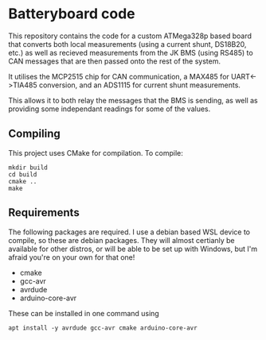 # Batteryboard code

This repository contains the code for a custom ATMega328p based board that converts both local measurements
(using a current shunt, DS18B20, etc.) as well as recieved measurements from the JK BMS (using RS485) to
CAN messages that are then passed onto the rest of the system.

It utilises the MCP2515 chip for CAN communication, a MAX485 for UART<->TIA485 conversion, and an
ADS1115 for current shunt measurements.

This allows it to both relay the messages that the BMS is sending, as well as providing some independant
readings for some of the values.

## Compiling

This project uses CMake for compilation. To compile:

```
mkdir build
cd build
cmake ..
make
```

## Requirements

The following packages are required. I use a debian based WSL device to compile, so these are debian packages.
They will almost certianly be available for other distros, or will be able to be set up with Windows, but I'm
afraid you're on your own for that one!

- cmake
- gcc-avr
- avrdude
- arduino-core-avr

These can be installed in one command using

`apt install -y avrdude gcc-avr cmake arduino-core-avr`